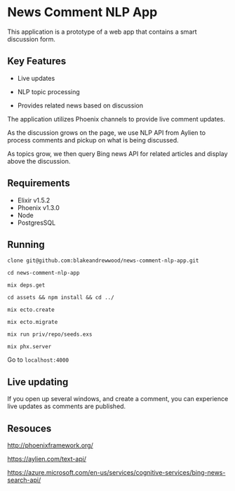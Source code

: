 # News Comment NLP App

This application is a prototype of a web app that contains a smart discussion form.

## Key Features

- Live updates

- NLP topic processing

- Provides related news based on discussion

The application utilizes Phoenix channels to provide live comment updates.

As the discussion grows on the page, we use NLP API from Aylien to process
comments and pickup on what is being discussed.

As topics grow, we then query Bing news API for related articles and display
above the discussion.

## Requirements

- Elixir v1.5.2
- Phoenix v1.3.0
- Node
- PostgresSQL

## Running

`clone git@github.com:blakeandrewwood/news-comment-nlp-app.git`

`cd news-comment-nlp-app`

`mix deps.get`

`cd assets && npm install && cd ../`

`mix ecto.create`

`mix ecto.migrate`

`mix run priv/repo/seeds.exs`

`mix phx.server`

Go to `localhost:4000`

## Live updating

If you open up several windows, and create a comment, you can experience live
updates as comments are published.

## Resouces

http://phoenixframework.org/

https://aylien.com/text-api/

https://azure.microsoft.com/en-us/services/cognitive-services/bing-news-search-api/
